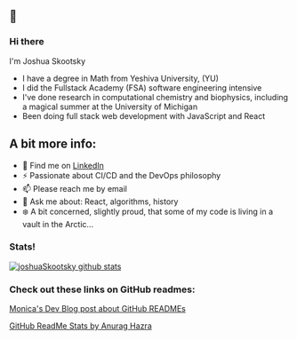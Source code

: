 ## 👋
### Hi there 

I'm Joshua Skootsky

* I have a degree in Math from Yeshiva University, (YU)
* I did the Fullstack Academy (FSA) software engineering intensive
* I've done research in computational chemistry and biophysics, including a magical summer at the University of Michigan
* Been doing full stack web development with JavaScript and React

## A bit more info: 
- 💼 Find me on <a href="https://www.linkedin.com/in/joshua-skootsky/">LinkedIn</a> 
- ⚡ Passionate about CI/CD and the DevOps philosophy
- 📫 Please reach me by email
- 💬 Ask me about: React, algorithms, history
- ❄️ A bit concerned, slightly proud, that some of my code is living in a vault in the Arctic...

<!--
- 🔭 I’m currently working on ...
- 🌱 I’m currently learning ...
- 👯 I’m looking to collaborate on ...
- 🤔 I’m looking for help with ...
- 💬 Ask me about ...
- 📫 How to reach me: ...
- 😄 Pronouns: ...
- ⚡ Fun fact: ...
-->
### Stats!
[![joshuaSkootsky github stats](https://github-readme-stats.vercel.app/api?username=JoshuaSkootsky)](https://github.com/anuraghazra/github-readme-stats)


### Check out these links on GitHub readmes:

[Monica's Dev Blog post about GitHub READMEs](https://www.aboutmonica.com/blog/how-to-create-a-github-profile-readme 'Monica\'s Dev Blog Post on READMEs')

[GitHub ReadMe Stats by Anurag Hazra](https://github.com/anuraghazra/github-readme-stats 'GitHub ReadMe Stats')
